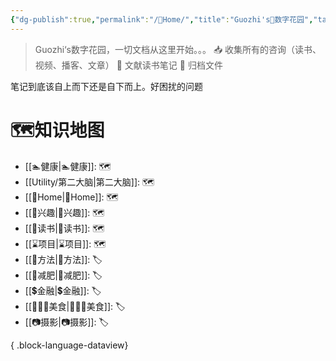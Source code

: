 ```yaml
---
{"dg-publish":true,"permalink":"/🌿Home/","title":"Guozhi's🌿数字花园","tags":["🗺","gardenEntry","gardenEntry","gardenEntry","gardenEntry","gardenEntry","gardenEntry","gardenEntry","gardenEntry","gardenEntry"]}
---
```


  
> Guozhi‘s数字花园，一切文档从这里开始。。。
📥  收集所有的咨询（读书、视频、播客、文章）
🌱 文献读书笔记
🌲 归档文件

笔记到底该自上而下还是自下而上。好困扰的问题

# 🗺知识地图
- [[🏊健康\|🏊健康]]: 🗺
- [[Utility/第二大脑\|第二大脑]]: 🗺
- [[🌿Home\|🌿Home]]: 🗺
- [[🦦兴趣\|🦦兴趣]]: 🗺
- [[📖读书\|📖读书]]: 🗺
- [[⌛项目\|⌛项目]]: 🗺
- [[🥇方法\|🥇方法]]: 🏷
- [[🏃减肥\|🏃减肥]]: 🏷
- [[💲金融\|💲金融]]: 🏷
- [[👩🏻‍🍳美食\|👩🏻‍🍳美食]]: 🏷
- [[📷摄影\|📷摄影]]: 🏷

{ .block-language-dataview}

